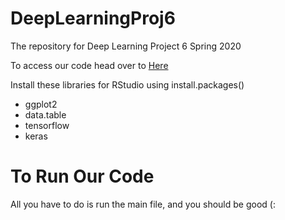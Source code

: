 # DeepLearningProj6
The repository for Deep Learning Project 6 Spring 2020

To access our code head over to [Here](https://github.com/SamGilb/DeepLearningProj6)

Install these libraries for RStudio using install.packages()
* ggplot2
* data.table
* tensorflow
* keras

# To Run Our Code
All you have to do is run the main file, and you should be good (:
